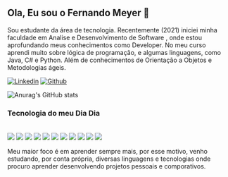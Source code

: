 ## Ola, Eu sou o Fernando Meyer 👋
<p> Sou estudante da área de tecnologia. Recentemente (2021) iniciei minha faculdade em Analise e Desenvolvimento de Software , onde estou aprofundando meus conhecimentos como Developer. No meu curso aprendi muito sobre lógica de programação, e algumas linguagens, como Java, C# e Python. Além de conhecimentos de Orientação a Objetos e Metodologias ágeis. <p>

[![Linkedin](https://img.shields.io/badge/LinkedIn-0077B5?style=for-the-badge&logo=linkedin&logoColor=white)](https://www.linkedin.com/in/fernando-s-meyer-04b4b8186/)
[![Github](https://img.shields.io/badge/GitHub-100000?style=for-the-badge&logo=github&logoColor=white
)](https://github.com/FerndMeyer)

![Anurag's GitHub stats](https://github-readme-stats.vercel.app/api?username=FerndMeyer&show_icons=true&theme=radical)


### Tecnologia do meu Dia Dia 

<div style='display: inline_block'> <br>
<img align='center' elt=html5' src='https://img.shields.io/badge/C%23-239120?style=for-the-badge&logo=c-sharp&logoColor=white'>
<img align='center' elt=html5' src='https://img.shields.io/badge/Python-3776AB?style=for-the-badge&logo=python&logoColor=white'>
<img align='center' elt=html5' src='https://img.shields.io/badge/.NET-5C2D91?style=for-the-badge&logo=.net&logoColor=white'>
<img align='center' elt=html5' src='https://img.shields.io/badge/HTML5-E34F26?style=for-the-badge&logo=html5&logoColor=white'>
<img align='center' elt=html5' src='https://img.shields.io/badge/CSS-239120?&style=for-the-badge&logo=css3&logoColor=white'>
<img align='center' elt=html5' src='https://img.shields.io/badge/JavaScript-F7DF1E?style=for-the-badge&logo=javascript&logoColor=blacke'>
<img align='center' elt=html5' src='https://img.shields.io/badge/Node.js-43853D?style=for-the-badge&logo=node.js&logoColor=white'>
<img align='center' elt=html5' src='https://img.shields.io/badge/PHP-777BB4?style=for-the-badge&logo=php&logoColor=white'>
<img align='center' elt=html5' src='https://img.shields.io/badge/React-20232A?style=for-the-badge&logo=react&logoColor=61DAFB'>
<img align='center' elt=html5' src='https://img.shields.io/badge/Angular-DD0031?style=for-the-badge&logo=angular&logoColor=white'>
<img align='center' elt=html5' src='https://img.shields.io/badge/Microsoft_Office-D83B01?style=for-the-badge&logo=microsoft-office&logoColor=white'>
<div><br>
Meu maior foco é em aprender sempre mais, por esse motivo, venho estudando, por conta própria, diversas linguagens e tecnologias onde procuro aprender desenvolvendo projetos pessoais e comporativos.
